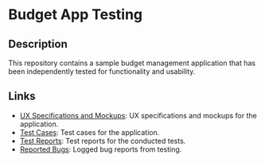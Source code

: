 # Budget App Testing

## Description

This repository contains a sample budget management application that has been independently tested for functionality and usability.

## Links

- [UX Specifications and Mockups](https://github.com/Martabtk/manual_testing_examples/blob/main/UX_Specs.png): UX specifications and mockups for the application.
- [Test Cases](https://github.com/Martabtk/manual_testing_examples/tree/main/Test_cases): Test cases for the application.
- [Test Reports](link_to_test_reports_folder): Test reports for the conducted tests.
- [Reported Bugs](link_to_bug_reports_folder): Logged bug reports from testing.

